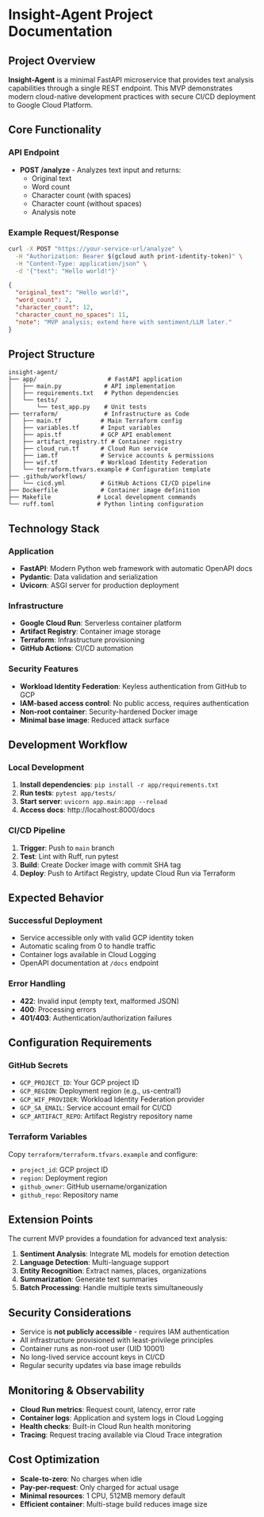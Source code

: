 # Insight-Agent Project Documentation

## Project Overview

**Insight-Agent** is a minimal FastAPI microservice that provides text analysis capabilities through a single REST endpoint. This MVP demonstrates modern cloud-native development practices with secure CI/CD deployment to Google Cloud Platform.

## Core Functionality

### API Endpoint
- **POST /analyze** - Analyzes text input and returns:
  - Original text
  - Word count
  - Character count (with spaces)
  - Character count (without spaces)
  - Analysis note

### Example Request/Response
```bash
curl -X POST "https://your-service-url/analyze" \
  -H "Authorization: Bearer $(gcloud auth print-identity-token)" \
  -H "Content-Type: application/json" \
  -d '{"text": "Hello world!"}'
```

```json
{
  "original_text": "Hello world!",
  "word_count": 2,
  "character_count": 12,
  "character_count_no_spaces": 11,
  "note": "MVP analysis; extend here with sentiment/LLM later."
}
```

## Project Structure

```
insight-agent/
├── app/                    # FastAPI application
│   ├── main.py            # API implementation
│   ├── requirements.txt   # Python dependencies
│   └── tests/
│       └── test_app.py    # Unit tests
├── terraform/             # Infrastructure as Code
│   ├── main.tf           # Main Terraform config
│   ├── variables.tf      # Input variables
│   ├── apis.tf           # GCP API enablement
│   ├── artifact_registry.tf # Container registry
│   ├── cloud_run.tf      # Cloud Run service
│   ├── iam.tf            # Service accounts & permissions
│   ├── wif.tf            # Workload Identity Federation
│   └── terraform.tfvars.example # Configuration template
├── .github/workflows/
│   └── cicd.yml          # GitHub Actions CI/CD pipeline
├── Dockerfile            # Container image definition
├── Makefile             # Local development commands
└── ruff.toml            # Python linting configuration
```

## Technology Stack

### Application
- **FastAPI**: Modern Python web framework with automatic OpenAPI docs
- **Pydantic**: Data validation and serialization
- **Uvicorn**: ASGI server for production deployment

### Infrastructure
- **Google Cloud Run**: Serverless container platform
- **Artifact Registry**: Container image storage
- **Terraform**: Infrastructure provisioning
- **GitHub Actions**: CI/CD automation

### Security Features
- **Workload Identity Federation**: Keyless authentication from GitHub to GCP
- **IAM-based access control**: No public access, requires authentication
- **Non-root container**: Security-hardened Docker image
- **Minimal base image**: Reduced attack surface

## Development Workflow

### Local Development
1. **Install dependencies**: `pip install -r app/requirements.txt`
2. **Run tests**: `pytest app/tests/`
3. **Start server**: `uvicorn app.main:app --reload`
4. **Access docs**: http://localhost:8000/docs

### CI/CD Pipeline
1. **Trigger**: Push to `main` branch
2. **Test**: Lint with Ruff, run pytest
3. **Build**: Create Docker image with commit SHA tag
4. **Deploy**: Push to Artifact Registry, update Cloud Run via Terraform

## Expected Behavior

### Successful Deployment
- Service accessible only with valid GCP identity token
- Automatic scaling from 0 to handle traffic
- Container logs available in Cloud Logging
- OpenAPI documentation at `/docs` endpoint

### Error Handling
- **422**: Invalid input (empty text, malformed JSON)
- **400**: Processing errors
- **401/403**: Authentication/authorization failures

## Configuration Requirements

### GitHub Secrets
- `GCP_PROJECT_ID`: Your GCP project ID
- `GCP_REGION`: Deployment region (e.g., us-central1)
- `GCP_WIF_PROVIDER`: Workload Identity Federation provider
- `GCP_SA_EMAIL`: Service account email for CI/CD
- `GCP_ARTIFACT_REPO`: Artifact Registry repository name

### Terraform Variables
Copy `terraform/terraform.tfvars.example` and configure:
- `project_id`: GCP project ID
- `region`: Deployment region
- `github_owner`: GitHub username/organization
- `github_repo`: Repository name

## Extension Points

The current MVP provides a foundation for advanced text analysis:

1. **Sentiment Analysis**: Integrate ML models for emotion detection
2. **Language Detection**: Multi-language support
3. **Entity Recognition**: Extract names, places, organizations
4. **Summarization**: Generate text summaries
5. **Batch Processing**: Handle multiple texts simultaneously

## Security Considerations

- Service is **not publicly accessible** - requires IAM authentication
- All infrastructure provisioned with least-privilege principles
- Container runs as non-root user (UID 10001)
- No long-lived service account keys in CI/CD
- Regular security updates via base image rebuilds

## Monitoring & Observability

- **Cloud Run metrics**: Request count, latency, error rate
- **Container logs**: Application and system logs in Cloud Logging
- **Health checks**: Built-in Cloud Run health monitoring
- **Tracing**: Request tracing available via Cloud Trace integration

## Cost Optimization

- **Scale-to-zero**: No charges when idle
- **Pay-per-request**: Only charged for actual usage
- **Minimal resources**: 1 CPU, 512MB memory default
- **Efficient container**: Multi-stage build reduces image size